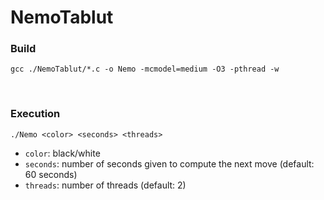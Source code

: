 # NemoTablut

### Build
```console
gcc ./NemoTablut/*.c -o Nemo -mcmodel=medium -O3 -pthread -w
```

<br/>

### Execution
```console
./Nemo <color> <seconds> <threads>
```

  - `color`: black/white
  - `seconds`: number of seconds given to compute the next move (default: 60 seconds)
  - `threads`: number of threads (default: 2)
